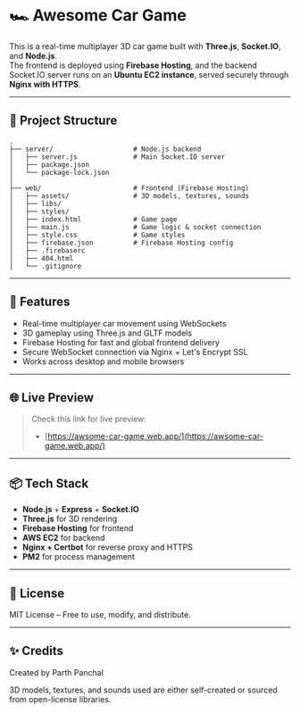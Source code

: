 # 🏎️ Awesome Car Game

This is a real-time multiplayer 3D car game built with **Three.js**, **Socket.IO**, and **Node.js**.  
The frontend is deployed using **Firebase Hosting**, and the backend Socket.IO server runs on an **Ubuntu EC2 instance**, served securely through **Nginx with HTTPS**.

---

## 📁 Project Structure

```
.
├── server/                    # Node.js backend
│   ├── server.js              # Main Socket.IO server
│   ├── package.json
│   └── package-lock.json
│
├── web/                       # Frontend (Firebase Hosting)
│   ├── assets/                # 3D models, textures, sounds
│   ├── libs/
│   ├── styles/
│   ├── index.html             # Game page
│   ├── main.js                # Game logic & socket connection
│   ├── style.css              # Game styles
│   ├── firebase.json          # Firebase Hosting config
│   ├── .firebaserc
│   ├── 404.html
│   └── .gitignore
```

---

## 🚀 Features

- Real-time multiplayer car movement using WebSockets
- 3D gameplay using Three.js and GLTF models
- Firebase Hosting for fast and global frontend delivery
- Secure WebSocket connection via Nginx + Let's Encrypt SSL
- Works across desktop and mobile browsers

---

## 🌐 Live Preview

> Check this link for live preview:
> - [https://awsome-car-game.web.app/](https://awsome-car-game.web.app/)

---



## 📦 Tech Stack

- **Node.js** + **Express** + **Socket.IO**
- **Three.js** for 3D rendering
- **Firebase Hosting** for frontend
- **AWS EC2** for backend
- **Nginx + Certbot** for reverse proxy and HTTPS
- **PM2** for process management

---

## 📜 License

MIT License – Free to use, modify, and distribute.

---

## ✨ Credits

Created by Parth Panchal

3D models, textures, and sounds used are either self-created or sourced from open-license libraries.